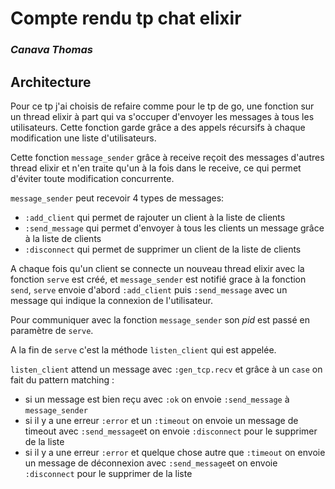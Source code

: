 # Compte rendu tp chat elixir
### *Canava Thomas*

## Architecture

Pour ce tp j'ai choisis de refaire comme pour le tp de go, une fonction sur un thread elixir à part qui va s'occuper d'envoyer les messages à tous les utilisateurs.
Cette fonction garde grâce a des appels récursifs à chaque modification une liste d'utilisateurs.

Cette fonction `message_sender` grâce à receive reçoit des messages d'autres thread elixir et n'en traite qu'un à la fois dans le receive, ce qui permet d'éviter toute modification concurrente.

`message_sender` peut recevoir 4 types de messages:
- `:add_client` qui permet de rajouter un client à la liste de clients
- `:send_message` qui permet d'envoyer à tous les clients un message grâce à la liste de clients
- `:disconnect` qui permet de supprimer un client de la liste de clients

A chaque fois qu'un client se connecte un nouveau thread elixir avec la fonction `serve` est créé, et `message_sender` est notifié grace à la fonction `send`,
`serve` envoie d'abord `:add_client` puis `:send_message` avec un message qui indique la connexion de l'utilisateur.

Pour communiquer avec la fonction `message_sender` son *pid* est passé en paramètre de `serve`.

A la fin de `serve` c'est la méthode `listen_client` qui est appelée.

`listen_client` attend un message avec `:gen_tcp.recv` et grâce à un `case` on fait du pattern matching :
- si un message est bien reçu avec `:ok` on envoie `:send_message` à `message_sender`
- si il y a une erreur `:error` et un `:timeout` on envoie un message de timeout avec `:send_message`et on envoie `:disconnect` pour le supprimer de la liste
- si il y a une erreur `:error` et quelque chose autre que `:timeout` on envoie un message de déconnexion avec `:send_message`et on envoie `:disconnect` pour le supprimer de la liste